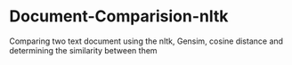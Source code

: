 # Document-Comparision-nltk
Comparing two text document using the nltk, Gensim, cosine distance  and determining the similarity between them
